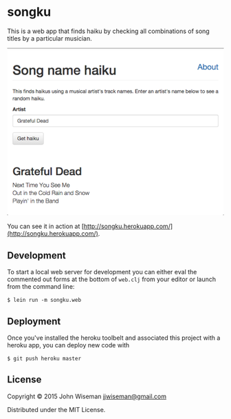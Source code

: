 # songku

This is a web app that finds haiku by checking all combinations of
song titles by a particular musician.

![Songku screenshot](/media/screenshots/songku-screenshot.png?raw=true "Songku screenshot")

You can see it in action at [http://songku.herokuapp.com/](http://songku.herokuapp.com/).


## Development

To start a local web server for development you can either eval the
commented out forms at the bottom of `web.clj` from your editor or
launch from the command line:

    $ lein run -m songku.web


## Deployment

Once you've installed the heroku toolbelt and associated this project
with a heroku app, you can deploy new code with

```
$ git push heroku master
```


## License

Copyright © 2015 John Wiseman jjwiseman@gmail.com

Distributed under the MIT License.
